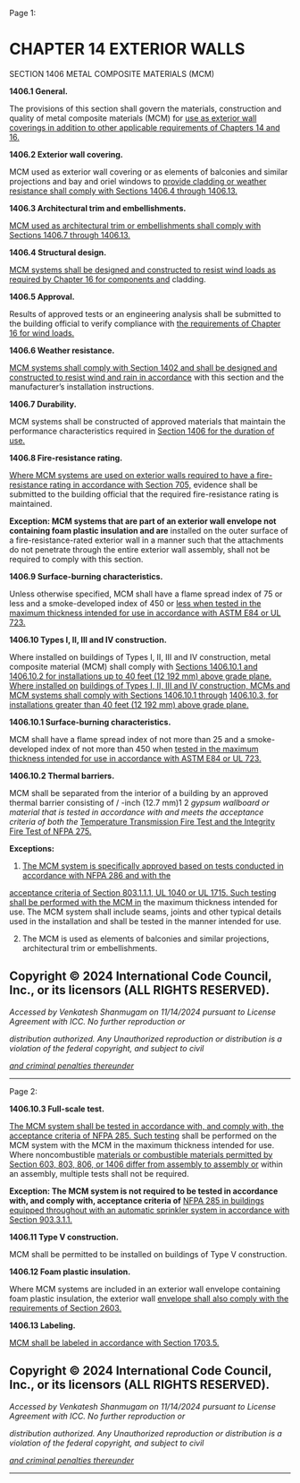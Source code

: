 Page 1:

# CHAPTER 14 EXTERIOR WALLS

 SECTION 1406
 METAL COMPOSITE MATERIALS (MCM)


**1406.1 General.**

The provisions of this section shall govern the materials, construction and quality of metal composite materials (MCM) for
[use as exterior wall coverings in addition to other applicable requirements of Chapters 14 and 16.](http://codes.iccsafe.org/#VACC2021P1_Ch14)

**1406.2 Exterior wall covering.**

MCM used as exterior wall covering or as elements of balconies and similar projections and bay and oriel windows to
[provide cladding or weather resistance shall comply with Sections 1406.4 through 1406.13.](http://codes.iccsafe.org/#VACC2021P1_Ch14_Sec1406.4)

**1406.3 Architectural trim and embellishments.**

[MCM used as architectural trim or embellishments shall comply with Sections 1406.7 through 1406.13.](http://codes.iccsafe.org/#VACC2021P1_Ch14_Sec1406.7)

**1406.4 Structural design.**

[MCM systems shall be designed and constructed to resist wind loads as required by Chapter 16 for components and](http://codes.iccsafe.org/#VACC2021P1_Ch16)
cladding.


**1406.5 Approval.**


Results of approved tests or an engineering analysis shall be submitted to the building official to verify compliance with
[the requirements of Chapter 16 for wind loads.](http://codes.iccsafe.org/#VACC2021P1_Ch16)

**1406.6 Weather resistance.**

[MCM systems shall comply with Section 1402 and shall be designed and constructed to resist wind and rain in accordance](http://codes.iccsafe.org/#VACC2021P1_Ch14_Sec1402)
with this section and the manufacturer’s installation instructions.

**1406.7 Durability.**

MCM systems shall be constructed of approved materials that maintain the performance characteristics required in
[Section 1406 for the duration of use.](http://codes.iccsafe.org/#VACC2021P1_Ch14_Sec1406)


**1406.8 Fire-resistance rating.**


[Where MCM systems are used on exterior walls required to have a fire-resistance rating in accordance with Section 705,](http://codes.iccsafe.org/#VACC2021P1_Ch07_Sec705)
evidence shall be submitted to the building official that the required fire-resistance rating is maintained.

**Exception: MCM systems that are part of an exterior wall envelope not containing foam plastic insulation and are**
installed on the outer surface of a fire-resistance-rated exterior wall in a manner such that the attachments do not
penetrate through the entire exterior wall assembly, shall not be required to comply with this section.

**1406.9 Surface-burning characteristics.**

Unless otherwise specified, MCM shall have a flame spread index of 75 or less and a smoke-developed index of 450 or
[less when tested in the maximum thickness intended for use in accordance with ASTM E84 or UL 723.](http://codes.iccsafe.org/#VACC2021P1_Ch35_PromASTM_RefStdE84_2018B)

**1406.10 Types I, II, III and IV construction.**

Where installed on buildings of Types I, II, III and IV construction, metal composite material (MCM) shall comply with
[Sections 1406.10.1 and 1406.10.2 for installations up to 40 feet (12 192 mm) above grade plane. Where installed on](http://codes.iccsafe.org/#VACC2021P1_Ch14_Sec1406.10.1)
[buildings of Types I, II, III and IV construction, MCMs and MCM systems shall comply with Sections 1406.10.1 through](http://codes.iccsafe.org/#VACC2021P1_Ch14_Sec1406.10.1)
[1406.10.3, for installations greater than 40 feet (12 192 mm) above grade plane.](http://codes.iccsafe.org/#VACC2021P1_Ch14_Sec1406.10.3)

**1406.10.1 Surface-burning characteristics.**

MCM shall have a flame spread index of not more than 25 and a smoke-developed index of not more than 450 when
[tested in the maximum thickness intended for use in accordance with ASTM E84 or UL 723.](http://codes.iccsafe.org/#VACC2021P1_Ch35_PromASTM_RefStdE84_2018B)

**1406.10.2 Thermal barriers.**

MCM shall be separated from the interior of a building by an approved thermal barrier consisting of / -inch (12.7 mm)1 2
_gypsum wallboard or material that is tested in accordance with and meets the acceptance criteria of both the_
[Temperature Transmission Fire Test and the Integrity Fire Test of NFPA 275.](http://codes.iccsafe.org/#VACC2021P1_Ch35_PromNFPA_RefStd275_17)


**Exceptions:**


1. [The MCM system is specifically approved based on tests conducted in accordance with NFPA 286 and with the](http://codes.iccsafe.org/#VACC2021P1_Ch35_PromNFPA_RefStd286_19)

[acceptance criteria of Section 803.1.1.1, UL 1040 or UL 1715. Such testing shall be performed with the MCM in](http://codes.iccsafe.org/#VACC2021P1_Ch08_Sec803.1.1.1)
the maximum thickness intended for use. The MCM system shall include seams, joints and other typical details
used in the installation and shall be tested in the manner intended for use.


2. The MCM is used as elements of balconies and similar projections, architectural trim or embellishments.


## Copyright © 2024 International Code Council, Inc., or its licensors (ALL RIGHTS RESERVED).

_Accessed by Venkatesh Shanmugam on 11/14/2024 pursuant to License Agreement with ICC. No further reproduction or_

_distribution authorized. Any Unauthorized reproduction or distribution is a violation of the federal copyright, and subject to civil_

_[and criminal penalties thereunder](http://codes.iccsafe.org/content/VACC2021P1/chapter-14-exterior-walls#VACC2021P1_Ch14_Sec1406)_


-----



Page 2:

**1406.10.3 Full-scale test.**


[The MCM system shall be tested in accordance with, and comply with, the acceptance criteria of NFPA 285. Such testing](http://codes.iccsafe.org/#VACC2021P1_Ch35_PromNFPA_RefStd285_19)
shall be performed on the MCM system with the MCM in the maximum thickness intended for use. Where noncombustible
[materials or combustible materials permitted by Section 603, 803, 806, or 1406 differ from assembly to assembly or](http://codes.iccsafe.org/#VACC2021P1_Ch06_Sec603)
within an assembly, multiple tests shall not be required.

**Exception: The MCM system is not required to be tested in accordance with, and comply with, acceptance criteria of**
[NFPA 285 in buildings equipped throughout with an automatic sprinkler system in accordance with Section 903.3.1.1.](http://codes.iccsafe.org/#VACC2021P1_Ch35_PromNFPA_RefStd285_19)

**1406.11 Type V construction.**

MCM shall be permitted to be installed on buildings of Type V construction.

**1406.12 Foam plastic insulation.**

Where MCM systems are included in an exterior wall envelope containing foam plastic insulation, the exterior wall
[envelope shall also comply with the requirements of Section 2603.](http://codes.iccsafe.org/#VACC2021P1_Ch26_Sec2603)

**1406.13 Labeling.**

[MCM shall be labeled in accordance with Section 1703.5.](http://codes.iccsafe.org/#VACC2021P1_Ch17_Sec1703.5)

## Copyright © 2024 International Code Council, Inc., or its licensors (ALL RIGHTS RESERVED).

_Accessed by Venkatesh Shanmugam on 11/14/2024 pursuant to License Agreement with ICC. No further reproduction or_

_distribution authorized. Any Unauthorized reproduction or distribution is a violation of the federal copyright, and subject to civil_

_[and criminal penalties thereunder](http://codes.iccsafe.org/content/VACC2021P1/chapter-14-exterior-walls#VACC2021P1_Ch14_Sec1406)_


-----



